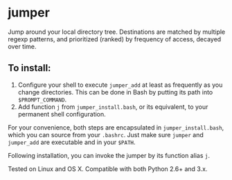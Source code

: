 jumper
======

Jump around your local directory tree. Destinations are matched by multiple
regexp patterns, and prioritized (ranked) by frequency of access, decayed over
time.

## To install:

1. Configure your shell to execute `jumper_add` at least as frequently as you change directories. This can be done in Bash by putting its path into `$PROMPT_COMMAND`.
2. Add function `j` from `jumper_install.bash`, or its equivalent, to your permanent shell configuration.

For your convenience, both steps are encapsulated in `jumper_install.bash`, which you can source from your `.bashrc`. Just make sure `jumper` and `jumper_add` are executable and in your `$PATH`.

Following installation, you can invoke the jumper by its function alias `j`.

Tested on Linux and OS X. Compatible with both Python 2.6+ and 3.x.
